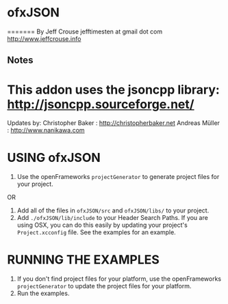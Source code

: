 # ofxJSON
=======
By Jeff Crouse
jefftimesten at gmail dot com
http://www.jeffcrouse.info


## Notes

This addon uses the jsoncpp library:  http://jsoncpp.sourceforge.net/
=======
Updates by:
Christopher Baker : http://christopherbaker.net
Andreas Müller : http://www.nanikawa.com

USING ofxJSON
============================================

1) Use the openFrameworks `projectGenerator` to generate project files for your project.

OR

1) Add all of the files in `ofxJSON/src` and `ofxJSON/libs/` to your project.
2) Add `./ofxJSON/lib/include` to your Header Search Paths.  If you are using OSX, you can do this easily by updating your project's `Project.xcconfig` file.  See the examples for an example.


RUNNING THE EXAMPLES
============================================

1) If you don't find project files for your platform, use the openFrameworks `projectGenerator` to update the project files for your platform.
2) Run the examples.
